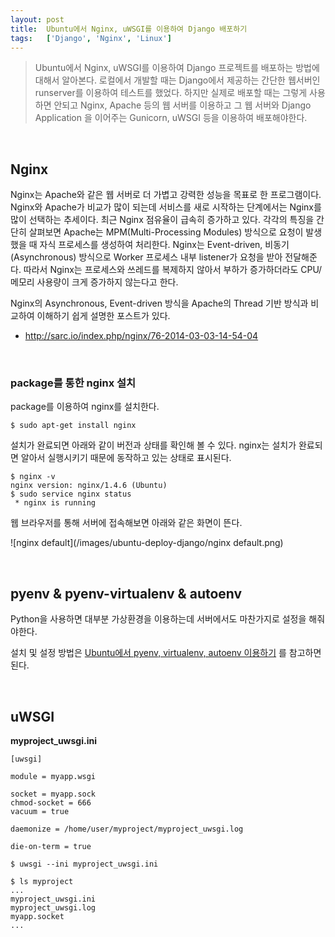 ```yaml
---
layout: post
title:  Ubuntu에서 Nginx, uWSGI를 이용하여 Django 배포하기
tags:   ['Django', 'Nginx', 'Linux']
---
```


> Ubuntu에서 Nginx, uWSGI를 이용하여 Django 프로젝트를 배포하는 방법에 대해서 알아본다. 로컬에서 개발할 때는 Django에서 제공하는 간단한 웹서버인 runserver를 이용하여 테스트를 했었다. 하지만 실제로 배포할 때는 그렇게 사용하면 안되고 Nginx, Apache 등의 웹 서버를 이용하고 그 웹 서버와 Django Application 을 이어주는 Gunicorn, uWSGI 등을 이용하여 배포해야한다.  


<br/>

## Nginx  

Nginx는 Apache와 같은 웹 서버로 더 가볍고 강력한 성능을 목표로 한 프로그램이다. Nginx와 Apache가 비교가 많이 되는데 서비스를 새로 시작하는 단계에서는 Nginx를 많이 선택하는 추세이다. 최근 Nginx 점유율이 급속히 증가하고 있다. 각각의 특징을 간단히 살펴보면 Apache는 MPM(Multi-Processing Modules) 방식으로 요청이 발생 했을 때 자식 프로세스를 생성하여 처리한다. Nginx는 Event-driven, 비동기(Asynchronous) 방식으로 Worker 프로세스 내부 listener가 요청을 받아 전달해준다. 따라서 Nginx는 프로세스와 쓰레드를 복제하지 않아서 부하가 증가하더라도 CPU/메모리 사용량이 크게 증가하지 않는다고 한다.  

Nginx의 Asynchronous, Event-driven 방식을 Apache의 Thread 기반 방식과 비교하여 이해하기 쉽게 설명한 포스트가 있다.  

- <http://sarc.io/index.php/nginx/76-2014-03-03-14-54-04>   

<br/>  

### package를 통한 nginx 설치  

package를 이용하여 nginx를 설치한다.  

```
$ sudo apt-get install nginx
```   

설치가 완료되면 아래와 같이 버전과 상태를 확인해 볼 수 있다. nginx는 설치가 완료되면 알아서 실행시키기 때문에 동작하고 있는 상태로 표시된다.    

```
$ nginx -v
nginx version: nginx/1.4.6 (Ubuntu)
$ sudo service nginx status
 * nginx is running
```  

웹 브라우저를 통해 서버에 접속해보면 아래와 같은 화면이 뜬다.  

![nginx default](/images/ubuntu-deploy-django/nginx default.png)   

<br/>  

## pyenv & pyenv-virtualenv & autoenv  

Python을 사용하면 대부분 가상환경을 이용하는데 서버에서도 마찬가지로 설정을 해줘야한다.  

설치 및 설정 방법은 [Ubuntu에서 pyenv, virtualenv, autoenv 이용하기](https://cjh5414.github.io/ubuntu-pyenv-virtualenv/) 를 참고하면 된다.  

<br/>  

## uWSGI

__myproject_uwsgi.ini__  

```
[uwsgi]

module = myapp.wsgi

socket = myapp.sock
chmod-socket = 666
vacuum = true

daemonize = /home/user/myproject/myproject_uwsgi.log

die-on-term = true
```  

```
$ uwsgi --ini myproject_uwsgi.ini
```  

```
$ ls myproject
...
myproject_uwsgi.ini
myproject_uwsgi.log
myapp.socket
...
```  

